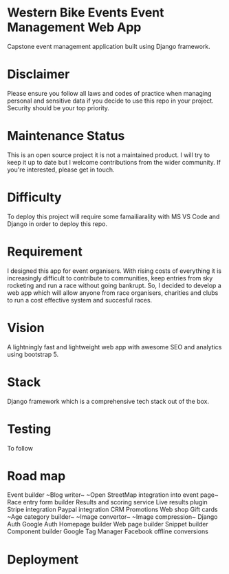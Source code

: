 # Western Bike Events Event Management Web App
Capstone event management application built using Django framework. 

# Disclaimer
Please ensure you follow all laws and codes of practice when managing personal and sensitive data if you decide to use this repo in your project. Security should be your top priority. 

# Maintenance Status
This is an open source project it is not a maintained product. I will try to keep it up to date but I welcome contributions from the wider community. If you're interested, please get in touch.

# Difficulty 
To deploy this project will require some famailiarality with MS VS Code and Django in order to deploy this repo. 

# Requirement
I designed this app for event organisers. With rising costs of everything it is increasingly difficult to contribute to communities, keep entries from sky rocketing and run a race without going bankrupt. So, I decided to develop a web app which will allow anyone from race organisers, charities and clubs to run a cost effective system and succesful races.

# Vision
A lightningly fast and lightweight web app with awesome SEO and analytics using bootstrap 5.

# Stack
Django framework which is a comprehensive tech stack out of the box. 

# Testing
To follow

# Road map
Event builder
~Blog writer~
~Open StreetMap integration into event page~
Race entry form builder
Results and scoring service
Live results plugin
Stripe integration
Paypal integration
CRM
Promotions
Web shop
Gift cards
~Age category builder~
~Image convertor~
~Image compression~
Django Auth
Google Auth
Homepage builder
Web page builder
Snippet builder
Component builder
Google Tag Manager 
Facebook offline conversions

# Deployment


